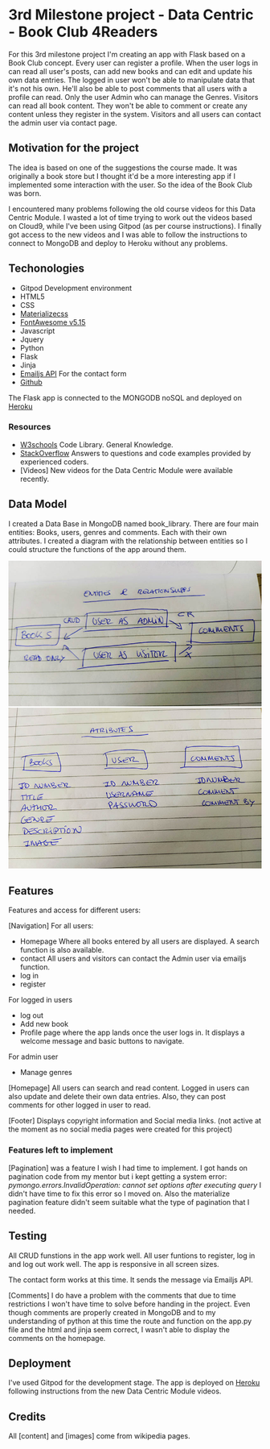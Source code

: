 # 3rd Milestone project - Data Centric - Book Club 4Readers

For this 3rd milestone project I'm creating an app with Flask based on a Book Club concept.
Every user can register a profile. When the user logs in can read all user's posts, can add new books and can edit and update his own data entries. 
The logged in user won't be able to manipulate data that it's not his own. He'll also be able to post comments that all users with a profile can read.
Only the user Admin who can manage the Genres.
Visitors can read all book content. They won't be able to comment or create any content unless they register in the system.
Visitors and all users can contact the admin user via contact page.

## Motivation for the project

The idea is based on one of the suggestions the course made. It was originally a book store but I thought it'd be a more interesting app if I implemented some interaction with the user. So the idea of the Book Club was born.

I encountered many problems following the old course videos for this Data Centric Module. I wasted a lot of time trying to work out the videos based on Cloud9, while I've been using Gitpod (as per course instructions).
I finally got access to the new videos and I was able to follow the instructions to connect to MongoDB and deploy to Heroku without any problems. 

## Techonologies 

- Gitpod 
Development environment
- HTML5
- CSS
- [Materializecss](https://materializecss.com/)
- [FontAwesome v5.15](https://fontawesome.com/)
- Javascript
- Jquery
- Python
- Flask
- Jinja
- [Emailjs API](https://www.emailjs.com/)
For the contact form
- [Github](https://github.com/MariaPSegarra/MP3-BookClub) 

The Flask app is connected to the MONGODB noSQL and deployed on [Heroku](https://book-readers-mp3.herokuapp.com/)

### Resources

- [W3schools](https://www.w3schools.com/)
Code Library. General Knowledge.
- [StackOverflow](https://stackoverflow.com/)
Answers to questions and code examples provided by experienced coders.
- [Videos]
New videos for the Data Centric Module were available recently.


## Data Model

I created a Data Base in MongoDB named book_library.
There are four main entities: Books, users, genres and comments. Each with their own attributes.
I created a diagram with the relationship between entities so I could structure the functions of the app around them.

![Entities](/images/entities.jpg)
![Attributes](/images/attributes.jpg)

## Features

Features and access for different users:

[Navigation]
For all users:
- Homepage
Where all books entered by all users are displayed. A search function is also available.
- contact
All users and visitors can contact the Admin user via emailjs function.
- log in
- register

For logged in users
- log out
- Add new book
- Profile page
where the app lands once the user logs in. It displays a welcome message and basic buttons to navigate.

For admin user
- Manage genres

[Homepage]
All users can search and read content.
Logged in users can also update and delete their own data entries.
Also, they can post comments for other logged in user to read.

[Footer]
Displays copyright information and Social media links. (not active at the moment as no social media pages were created for this project)

### Features left to implement

[Pagination] was a feature I wish I had time to implement. I got hands on pagination code from my mentor but i kept getting a system error:
*pymongo.errors.InvalidOperation: cannot set options after executing query*
I didn't have time to fix this error so I moved on.
Also the materialize pagination feature didn't seem suitable what the type of pagination that I needed.  

## Testing

All CRUD funstions in the app work well.
All user funtions to register, log in and log out work well.
The app is responsive in all screen sizes.

The contact form works at this time. It sends the message via Emailjs API.

[Comments]
I do have a problem with the comments that due to time restrictions I won't have time to solve before handing in the project.
Even though comments are properly created in MongoDB and to my understanding of python at this time the route and function on the app.py file 
and the html and jinja seem correct, I wasn't able to display the comments on the homepage.

## Deployment

I've used Gitpod for the development stage.
The app is deployed on [Heroku](https://book-readers-mp3.herokuapp.com/) following instructions from the new Data Centric Module videos.

## Credits

All [content] and [images] come from wikipedia pages.

